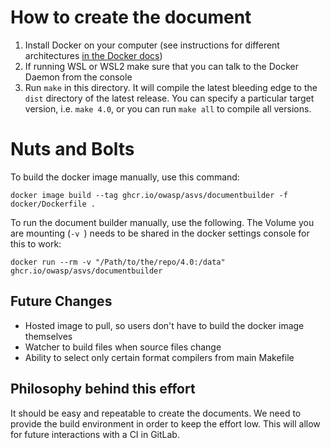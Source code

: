 # How to create the document
1. Install Docker on your computer (see instructions for different architectures [in the Docker docs](https://docs.docker.com/engine/install/))
2. If running WSL or WSL2 make sure that you can talk to the Docker Daemon from the console
3. Run `make` in this directory. It will compile the latest bleeding edge to the `dist` directory of the latest release. You can specify a particular target version, i.e. `make 4.0`, or you can run `make all` to compile all versions.

# Nuts and Bolts
To build the docker image manually, use this command:

```
docker image build --tag ghcr.io/owasp/asvs/documentbuilder -f docker/Dockerfile .
```

To run the document builder manually, use the following. The Volume you are mounting (`-v `) needs to be shared in the docker settings console for this to work:

```
docker run --rm -v "/Path/to/the/repo/4.0:/data" ghcr.io/owasp/asvs/documentbuilder
```

## Future Changes
* Hosted image to pull, so users don't have to build the docker image themselves
* Watcher to build files when source files change
* Ability to select only certain format compilers from main Makefile

## Philosophy behind this effort
It should be easy and repeatable to create the documents. We need to provide the build environment in order to keep the effort low. This will allow for future interactions with a CI in GitLab.
